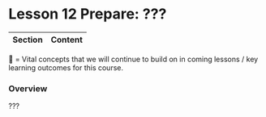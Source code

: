 # Lesson 12 Prepare: ???

Section | Content
--- | ---

:key: = Vital concepts that we will continue to build on in coming lessons / key learning outcomes for this course.

### Overview

???